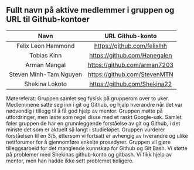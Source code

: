 ## Fullt navn på aktive medlemmer i gruppen og URL til Github-kontoer

| Navn                   | URL Github-konto                |
| :--------------------: | :------------------------------:|
| Felix Leon Hammond     | https://github.com/felixlhh     |
| Tobias Kinn            | https://github.com/Hanegalen    |
| Arman Mangal           | https://github.com/arman7203    |
| Steven Minh-Tam Nguyen | https://github.com/StevenMTN    |
| Shekina Lokoto         | https://github.com/Shekina22    |


Møtereferat:
Gruppen samlet seg fysisk på grupperom over to uker. Medlemmene satte seg inn i git og Github, og hjalp hverandre når det var nødvendig i tillegg til å få god hjelp av mentor. Gruppen møtte på utfordringer, men løste som regel disse med et raskt Google-søk. Samlet føler gruppen de har en grunnleggende forståelse av git og Github, i det minste det som er aktuelt så langt i studieløpet. Gruppen vurderer forståelsen til en 3/5, ettersom vi fortsatt er avhengig av hverandre og ulike nettforumer for å gjennomføre enkelte prosedyrer. Gruppen vil gjøre tilleggsarbeid for det manglende kunnskap for Github og Git Bash.
Vi støtte på problemer med Shekinas github-konto og gitbash. Vi fikk hjelp av mentor, men han hadde ikke sett problemet tidligere.